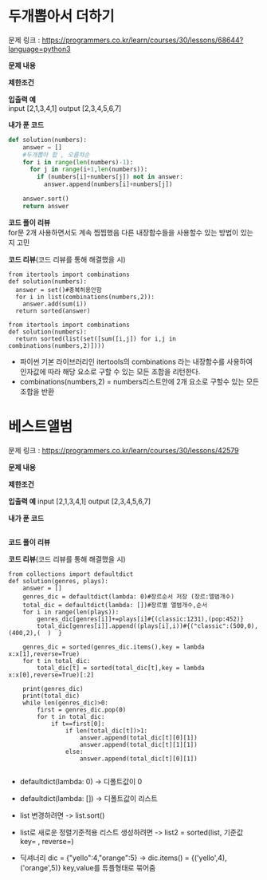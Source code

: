 # 두개뽑아서 더하기
문제 링크 : https://programmers.co.kr/learn/courses/30/lessons/68644?language=python3

**문제 내용**  


**제한조건**  

**입출력 예**  
input
[2,1,3,4,1]	
output
[2,3,4,5,6,7]

**내가 푼 코드**  
```python
def solution(numbers):
    answer = []
    #두개뽑아 합 , 오름차순
    for i in range(len(numbers)-1):
      for j in range(i+1,len(numbers)):
        if (numbers[i]+numbers[j]) not in answer:
          answer.append(numbers[i]+numbers[j])

    answer.sort()
    return answer
```
**코드 풀이 리뷰**  
for문 2개 사용하면서도 계속 찝찝했음
다른 내장함수들을 사용할수 있는 방법이 있는지 고민

**코드 리뷰**(코드 리뷰를 통해 해결했을 시)  
```
from itertools import combinations
def solution(numbers):
  answer = set()#중복허용안함
  for i in list(combinations(numbers,2)):
    answer.add(sum(i))
  return sorted(answer)
```

```
from itertools import combinations
def solution(numbers):
  return sorted(list(set([sum([i,j]) for i,j in combinations(numbers,2)])))
```
- 파이썬 기본 라이브러리인 itertools의 combinations 라는 내장함수를 사용하여 인자값에 따라 해당 요소로 구할 수 있는 모든 조합을 리턴한다.
- combinations(numbers,2) = numbers리스트안에 2개 요소로 구할수 있는 모든 조합을 반환

# 베스트앨범
문제 링크 : https://programmers.co.kr/learn/courses/30/lessons/42579

**문제 내용**  


**제한조건**  

**입출력 예**
input
[2,1,3,4,1]	
output
[2,3,4,5,6,7]

**내가 푼 코드**  
```python

```
**코드 풀이 리뷰**  


**코드 리뷰**(코드 리뷰를 통해 해결했을 시)  
```
from collections import defaultdict
def solution(genres, plays):
    answer = []
    genres_dic = defaultdict(lambda: 0)#장르순서 저장 (장르:앨범개수)
    total_dic = defaultdict(lambda: [])#장르별 앨범개수,순서
    for i in range(len(plays)):
        genres_dic[genres[i]]+=plays[i]#{(classic:1231),(pop:452)}
        total_dic[genres[i]].append((plays[i],i))#{("classic":(500,0),(400,2),(  )  }
    
    genres_dic = sorted(genres_dic.items(),key = lambda x:x[1],reverse=True)
    for t in total_dic:
        total_dic[t] = sorted(total_dic[t],key = lambda x:x[0],reverse=True)[:2]
        
    print(genres_dic)
    print(total_dic)
    while len(genres_dic)>0:
        first = genres_dic.pop(0)
        for t in total_dic:
            if t==first[0]:
                if len(total_dic[t])>1:
                    answer.append(total_dic[t][0][1])
                    answer.append(total_dic[t][1][1])
                else:
                    answer.append(total_dic[t][0][1])
                    
```

- defaultdict(lambda: 0) -> 디폴트값이 0
- defaultdict(lambda: []) -> 디폴트값이 리스트

- list 변경하려면 -> list.sort()
- list로 새로운 정렬기준적용 리스트 생성하려면 -> list2 = sorted(list, 기준값 key=  , reverse=)

- 딕셔너리 dic = {"yello":4,"orange":5} -> dic.items() = {('yello',4),('orange',5)} key,value를 튜플형태로 묶어줌 

